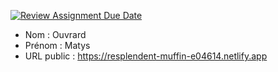 [![Review Assignment Due Date](https://classroom.github.com/assets/deadline-readme-button-24ddc0f5d75046c5622901739e7c5dd533143b0c8e959d652212380cedb1ea36.svg)](https://classroom.github.com/a/ismyVXjU)
- Nom : Ouvrard
- Prénom : Matys
- URL public : https://resplendent-muffin-e04614.netlify.app

